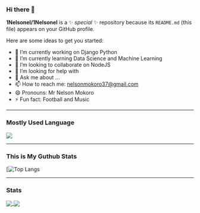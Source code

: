 ### Hi there 👋


**1Nelsonel/1Nelsonel** is a ✨ _special_ ✨ repository because its `README.md` (this file) appears on your GitHub profile.

Here are some ideas to get you started:

- 🔭 I’m currently working on Django Python
- 🌱 I’m currently learning Data Science and Machine Learning
- 👯 I’m looking to collaborate on NodeJS
- 🤔 I’m looking for help with 
- 💬 Ask me about ...
- 📫 How to reach me: nelsonmokoro37@gmail.com
- 😄 Pronouns: Mr Nelson Mokoro
- ⚡ Fun fact: Football and Music
<hr>

### Mostly Used Language
[![](https://github-readme-stats.vercel.app/api/top-langs/?username=1Nelsonel&langs_count=8&show_icons=true&theme=radical)](https://github.com/1Nelsonel/github-readme-stats)
<hr>

### This is My Guthub Stats
[![Top Langs](https://github-readme-stats.vercel.app/api?username=1Nelsonel&show_icons=true&theme=radical)
<hr>

### Stats
<a href="https://github.com/1Nelsonel/github-readme-stats">
  <img align="center" src="https://github-readme-stats.vercel.app/api/top-langs/?username=1Nelsonel&langs_count=8&show_icons=true&theme=radical" />
</a>
<a href="https://github.com/1Nelsonel/convoychat">
  <img align="center" src="https://github-readme-stats.vercel.app/api?username=1Nelsonel&show_icons=true&theme=radical" />
</a>



